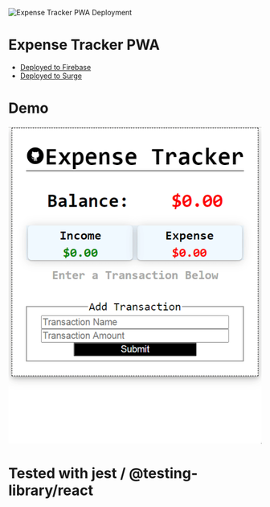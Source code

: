 ![Expense Tracker PWA Deployment](https://github.com/Translucent504/expensetrackerpwa/workflows/Expense%20Tracker%20PWA%20Deployment/badge.svg)
# Expense Tracker PWA
- [Deployed to Firebase](https://bootcamp-push-e1107.web.app)
- [Deployed to Surge](https://eru-pwa-expensetracker.surge.sh/)

# Demo
![Demo](DPu4X1Qsvj.gif)


# Tested with jest / @testing-library/react
